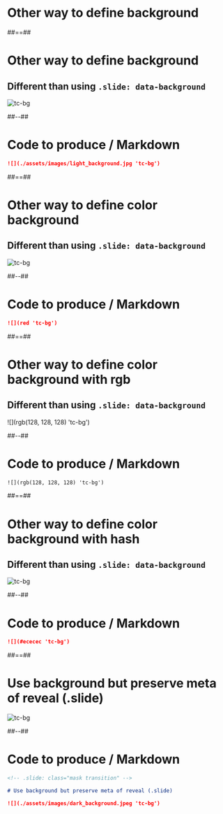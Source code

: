 <!-- .slide: class="transition" -->

# Other way to define background

##==##

# Other way to define background

## Different than using `.slide: data-background`

![](./assets/images/light_background.jpg 'tc-bg')

##--##

<!-- .slide: class="with-code" -->

# Code to produce / Markdown

```markdown
![](./assets/images/light_background.jpg 'tc-bg')
```

<!-- .element: class="big-code" -->

##==##

# Other way to define color background

## Different than using `.slide: data-background`

![](red 'tc-bg')

##--##

<!-- .slide: class="with-code" -->

# Code to produce / Markdown

```markdown
![](red 'tc-bg')
```

<!-- .element: class="big-code" -->

##==##

# Other way to define color background with rgb

## Different than using `.slide: data-background`

![](rgb(128, 128, 128) 'tc-bg')

##--##

<!-- .slide: class="with-code" -->

# Code to produce / Markdown

```markdown
![](rgb(128, 128, 128) 'tc-bg')
```

<!-- .element: class="big-code" -->

##==##

# Other way to define color background with hash

## Different than using `.slide: data-background`

![](#ececec 'tc-bg')

##--##

<!-- .slide: class="with-code" -->

# Code to produce / Markdown

```markdown
![](#ececec 'tc-bg')
```

<!-- .element: class="big-code" -->

##==##

<!-- .slide: class="mask transition" -->

# Use background but preserve meta of reveal (.slide)

![](./assets/images/dark_background.jpeg 'tc-bg')

##--##

<!-- .slide: class="with-code" -->

# Code to produce / Markdown

```markdown
<!-- .slide: class="mask transition" -->

# Use background but preserve meta of reveal (.slide)

![](./assets/images/dark_background.jpeg 'tc-bg')
```

<!-- .element: class="big-code" -->
